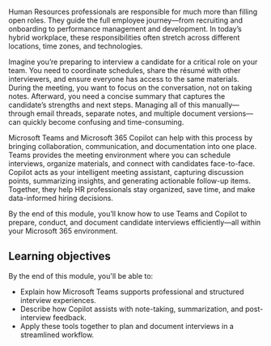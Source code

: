 Human Resources professionals are responsible for much more than filling open roles. They guide the full employee journey—from recruiting and onboarding to performance management and development. In today’s hybrid workplace, these responsibilities often stretch across different locations, time zones, and technologies.  

Imagine you’re preparing to interview a candidate for a critical role on your team. You need to coordinate schedules, share the résumé with other interviewers, and ensure everyone has access to the same materials. During the meeting, you want to focus on the conversation, not on taking notes. Afterward, you need a concise summary that captures the candidate’s strengths and next steps. Managing all of this manually—through email threads, separate notes, and multiple document versions—can quickly become confusing and time-consuming.  

Microsoft Teams and Microsoft 365 Copilot can help with this process by bringing collaboration, communication, and documentation into one place. Teams provides the meeting environment where you can schedule interviews, organize materials, and connect with candidates face-to-face. Copilot acts as your intelligent meeting assistant, capturing discussion points, summarizing insights, and generating actionable follow-up items. Together, they help HR professionals stay organized, save time, and make data-informed hiring decisions.  

By the end of this module, you’ll know how to use Teams and Copilot to prepare, conduct, and document candidate interviews efficiently—all within your Microsoft 365 environment.

## Learning objectives

By the end of this module, you'll be able to:

- Explain how Microsoft Teams supports professional and structured interview experiences.  
- Describe how Copilot assists with note-taking, summarization, and post-interview feedback.  
- Apply these tools together to plan and document interviews in a streamlined workflow.